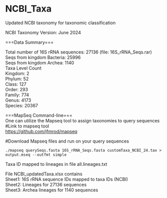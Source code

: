 # NCBI_Taxa
Updated NCBI taxonomy for taxonomic classification

NCBI Taxonomy Version: June 2024

===Data Summary===

Total number of 16S rRNA sequences: 27136 (file: 16S_rRNA_Seqs.rar)\
Seqs from kingdom Bacteria: 25996\
Seqs from kingdom Archea: 1140\
Taxa Level Count\
Kingdom: 2\
Phylum: 52\
Class: 127\
Order: 293\
Family: 774\
Genus: 4173\
Species: 20367


===MapSeq Command-line===\
One can utilize the Mapseq tool to assign taxonomies to query sequences\
#Link to mapseq tool\
https://github.com/jfmrod/mapseq

#Download Mapseq files and run on your query sequences
```
./mapseq querySeqs.fasta 16S_rRNA_Seqs.fasta customTaxa_NCBI_24.tax > output.mseq --outfmt simple
```

Taxa ID mapped to lineages in file all.lineages.txt

File NCBI_updatedTaxa.xlsx contains\
Sheet1: 16S rRNA sequence IDs mapped to taxa IDs (NCBI)\
Sheet2: Lineages for 27136 sequences\
Sheet3: Archea lineages for 1140 sequences
